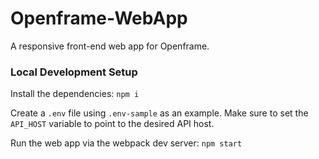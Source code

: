 # Openframe-WebApp

A responsive front-end web app for Openframe.

### Local Development Setup

Install the dependencies: `npm i`

Create a `.env` file using `.env-sample` as an example. Make sure to set the `API_HOST` variable to point to the desired API host.

Run the web app via the webpack dev server: `npm start`
